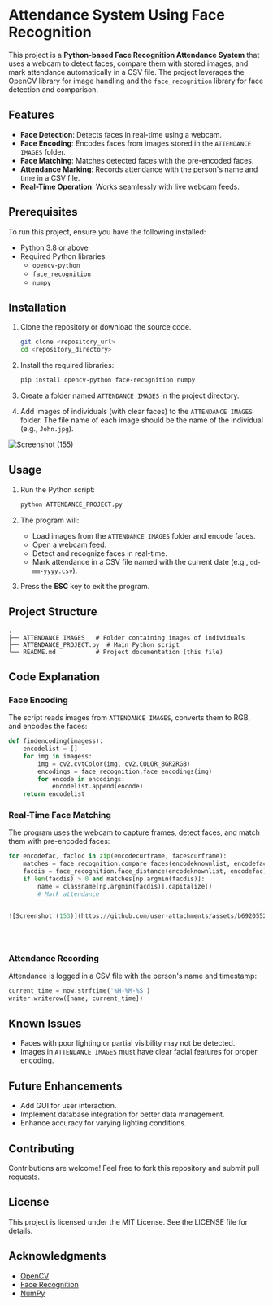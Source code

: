 # Attendance System Using Face Recognition

This project is a **Python-based Face Recognition Attendance System** that uses a webcam to detect faces, compare them with stored images, and mark attendance automatically in a CSV file. The project leverages the OpenCV library for image handling and the `face_recognition` library for face detection and comparison.

## Features
- **Face Detection**: Detects faces in real-time using a webcam.
- **Face Encoding**: Encodes faces from images stored in the `ATTENDANCE IMAGES` folder.
- **Face Matching**: Matches detected faces with the pre-encoded faces.
- **Attendance Marking**: Records attendance with the person's name and time in a CSV file.
- **Real-Time Operation**: Works seamlessly with live webcam feeds.

## Prerequisites
To run this project, ensure you have the following installed:
- Python 3.8 or above
- Required Python libraries:
  - `opencv-python`
  - `face_recognition`
  - `numpy`

## Installation
1. Clone the repository or download the source code.
   ```bash
   git clone <repository_url>
   cd <repository_directory>
   ```

2. Install the required libraries:
   ```bash
   pip install opencv-python face-recognition numpy
   ```

3. Create a folder named `ATTENDANCE IMAGES` in the project directory.

4. Add images of individuals (with clear faces) to the `ATTENDANCE IMAGES` folder. The file name of each image should be the name of the individual (e.g., `John.jpg`).

![Screenshot (155)](https://github.com/user-attachments/assets/a3345a7c-d5ba-4b76-af18-8229b844c272)


## Usage
1. Run the Python script:
   ```bash
   python ATTENDANCE_PROJECT.py
   ```

2. The program will:
   - Load images from the `ATTENDANCE IMAGES` folder and encode faces.
   - Open a webcam feed.
   - Detect and recognize faces in real-time.
   - Mark attendance in a CSV file named with the current date (e.g., `dd-mm-yyyy.csv`).

3. Press the **ESC** key to exit the program.

## Project Structure
```
.
├── ATTENDANCE IMAGES   # Folder containing images of individuals
├── ATTENDANCE_PROJECT.py  # Main Python script
└── README.md           # Project documentation (this file)
```

## Code Explanation
### Face Encoding
The script reads images from `ATTENDANCE IMAGES`, converts them to RGB, and encodes the faces:
```python
def findencoding(imagess):
    encodelist = []
    for img in imagess:
        img = cv2.cvtColor(img, cv2.COLOR_BGR2RGB)
        encodings = face_recognition.face_encodings(img)
        for encode in encodings:
            encodelist.append(encode)
    return encodelist
```

### Real-Time Face Matching
The program uses the webcam to capture frames, detect faces, and match them with pre-encoded faces:
```python
for encodefac, facloc in zip(encodecurframe, facescurframe):
    matches = face_recognition.compare_faces(encodeknownlist, encodefac)
    facdis = face_recognition.face_distance(encodeknownlist, encodefac)
    if len(facdis) > 0 and matches[np.argmin(facdis)]:
        name = classname[np.argmin(facdis)].capitalize()
        # Mark attendance


![Screenshot (153)](https://github.com/user-attachments/assets/b6920552-18f9-4eee-b647-6932ba1562ab)





```

### Attendance Recording
Attendance is logged in a CSV file with the person's name and timestamp:
```python
current_time = now.strftime('%H-%M-%S')
writer.writerow([name, current_time])
```

## Known Issues
- Faces with poor lighting or partial visibility may not be detected.
- Images in `ATTENDANCE IMAGES` must have clear facial features for proper encoding.

## Future Enhancements
- Add GUI for user interaction.
- Implement database integration for better data management.
- Enhance accuracy for varying lighting conditions.

## Contributing
Contributions are welcome! Feel free to fork this repository and submit pull requests.

## License
This project is licensed under the MIT License. See the LICENSE file for details.

## Acknowledgments
- [OpenCV](https://opencv.org/)
- [Face Recognition](https://github.com/ageitgey/face_recognition)
- [NumPy](https://numpy.org/)
